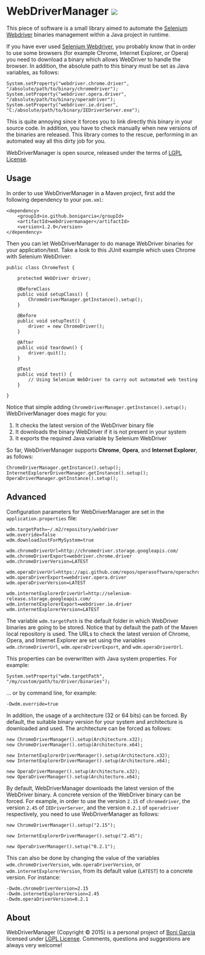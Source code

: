 # WebDriverManager [![][Logo]][GitHub Repository]

This piece of software is a small library aimed to automate the [Selenium Webdriver] binaries management within a Java project in runtime.

If you have ever used [Selenium Webdriver], you probably know that in order to use some browsers (for example Chrome, Internet Explorer, or Opera) you need to download a binary which allows WebDriver to handle the browser. In addition, the absolute path to this binary must be set as Java variables, as follows:

	System.setProperty("webdriver.chrome.driver", "/absolute/path/to/binary/chromedriver");
	System.setProperty("webdriver.opera.driver", "/absolute/path/to/binary/operadriver");
	System.setProperty("webdriver.ie.driver", "C:/absolute/path/to/binary/IEDriverServer.exe");

This is quite annoying since it forces you to link directly this binary in your source code. In addition, you have to check manually when new versions of the binaries are released. This library comes to the rescue, performing in an automated way all this dirty job for you.

WebDriverManager is open source, released under the terms of [LGPL License].

## Usage

In order to use WebDriverManager in a Maven project, first add the following dependency to your `pom.xml`:

	<dependency>
		<groupId>io.github.bonigarcia</groupId>
		<artifactId>webdrivermanager</artifactId>
		<version>1.2.0</version>
	</dependency>

Then you can let WebDriverManager to do manage WebDriver binaries for your application/test. Take a look to this JUnit example which uses Chrome with Selenium WebDriver:

	public class ChromeTest {

		protected WebDriver driver;

		@BeforeClass
		public void setupClass() {
			ChromeDriverManager.getInstance().setup();
		}

		@Before
		public void setupTest() {
			driver = new ChromeDriver();
		}

		@After
		public void teardown() {
			driver.quit();
		}

		@Test
		public void test() {
			// Using Selenium WebDriver to carry out automated web testing
		}

	}

Notice that simple adding ``ChromeDriverManager.getInstance().setup();`` WebDriverManager does magic for you:

1. It checks the latest version of the WebDriver binary file
2. It downloads the binary WebDriver if it is not present in your system
3. It exports the required Java variable by Selenium WebDriver

So far, WebDriverManager supports **Chrome**, **Opera**, and **Internet Explorer**, as follows:

	ChromeDriverManager.getInstance().setup();
	InternetExplorerDriverManager.getInstance().setup();
	OperaDriverManager.getInstance().setup();

## Advanced

Configuration parameters for WebDriverManager are set in the ``application.properties`` file:

	wdm.targetPath=~/.m2/repository/webdriver
	wdm.override=false
	wdm.downloadJustForMySystem=true

	wdm.chromeDriverUrl=http://chromedriver.storage.googleapis.com/
	wdm.chromeDriverExport=webdriver.chrome.driver
	wdm.chromeDriverVersion=LATEST

	wdm.operaDriverUrl=https://api.github.com/repos/operasoftware/operachromiumdriver/releases
	wdm.operaDriverExport=webdriver.opera.driver
	wdm.operaDriverVersion=LATEST

	wdm.internetExplorerDriverUrl=http://selenium-release.storage.googleapis.com/
	wdm.internetExplorerExport=webdriver.ie.driver
	wdm.internetExplorerVersion=LATEST

The variable ``wdm.targetPath`` is the default folder in which WebDriver binaries are going to be stored. Notice that by default the path of the Maven local repository is used. The URLs to check the latest version of Chrome, Opera, and Internet Explorer are set using the variables ``wdm.chromeDriverUrl``, ``wdm.operaDriverExport``, and ``wdm.operaDriverUrl``. 

This properties can be overwritten with Java system properties. For example:

	System.setProperty("wdm.targetPath", "/my/custom/path/to/driver/binaries");

... or by command line, for example:

	-Dwdm.override=true

In addition, the usage of a architecture (32 or 64 bits) can be forced. By default, the suitable binary version for your system and architecture is downloaded and used. The architecture can be forced as follows:

	new ChromeDriverManager().setup(Architecture.x32);
	new ChromeDriverManager().setup(Architecture.x64);

	new InternetExplorerDriverManager().setup(Architecture.x32);
	new InternetExplorerDriverManager().setup(Architecture.x64);

	new OperaDriverManager().setup(Architecture.x32);
	new OperaDriverManager().setup(Architecture.x64);

By default, WebDriverManager downloads the latest version of the WebDriver binary. A concrete version of the WebDriver binary can be forced. For example, in order to use the version ``2.15`` of ``chromedriver``, the version ``2.45`` of ``IEDriverServer``, and the version ``0.2.1`` of ``operadriver`` respectively, you need to use WebDriverManager as follows: 

	new ChromeDriverManager().setup("2.15");

	new InternetExplorerDriverManager().setup("2.45");

	new OperaDriverManager().setup("0.2.1");

This can also be done by changing the value of the variables ``wdm.chromeDriverVersion``, ``wdm.operaDriverVersion``, or ``wdm.internetExplorerVersion``, from its default value (``LATEST``) to a concrete version. For instance:

	-Dwdm.chromeDriverVersion=2.15
	-Dwdm.internetExplorerVersion=2.45
	-Dwdm.operaDriverVersion=0.2.1

## About

WebDriverManager (Copyright &copy; 2015) is a personal project of [Boni Garcia] licensed under [LGPL License]. Comments, questions and suggestions are always very welcome!

[Logo]: http://bonigarcia.github.io/img/webdrivermanager.png
[Selenium Webdriver]: http://docs.seleniumhq.org/projects/webdriver/
[LGPL License]: http://www.gnu.org/licenses/lgpl-2.1.html
[Boni Garcia]: http://bonigarcia.github.io/
[GitHub Repository]: https://github.com/bonigarcia/webdrivermanager
